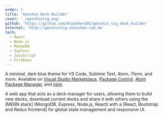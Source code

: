 ```yaml
---
order: 1
title: 'Genshin Deck Builder'
cover: './genshintcg.png'
github: 'https://github.com/AlexShen101/genshin_tcg_deck_builder'
external: 'http://genshintcg.alexshen.com.de'
tech:
  - React
  - Node.js
  - MongoDB
  - Express
  - JavaScript
  - Firebase
---
```


A minimal, dark blue theme for VS Code, Sublime Text, Atom, iTerm, and more. Available on [Visual Studio Marketplace](https://marketplace.visualstudio.com/items?itemName=brittanychiang.halcyon-vscode), [Package Control](https://packagecontrol.io/packages/Halcyon%20Theme), [Atom Package Manager](https://atom.io/themes/halcyon-syntax), and [npm](https://www.npmjs.com/package/hyper-halcyon-theme).

A web app that acts as a deck manager for users, allowing them to build new decks, download current decks and share it with others using the [MERN stack] (MongoDB, Express, Node.js, React) with a [React, Bootstrap and Redux frontend] for global state management and responsive UI.
